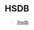 # HSDB



> [jhsdb](https://docs.oracle.com/javase/9/tools/jhsdb.htm#JSWOR-GUID-0345CAEB-71CE-4D71-97FE-AA53A4AB028E)
> 
> 